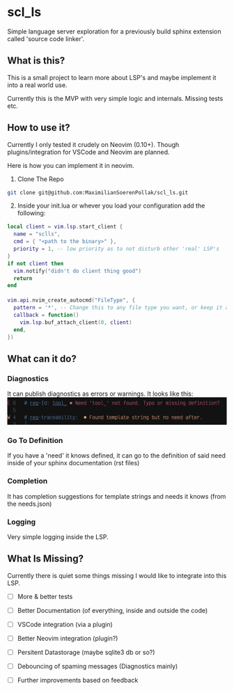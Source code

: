 # scl_ls
Simple language server exploration for a previously build sphinx extension called 'source code linker'.

## What is this?
This is a small project to learn more about LSP's and maybe implement it into a real world use.

Currently this is the MVP with very simple logic and internals. Missing tests etc.

## How to use it? 

Currently I only tested it crudely on Neovim (0.10+). Though plugins/integration for VSCode and Neovim are planned.

Here is how you can implement it in neovim. 
1. Clone The Repo
```bash
git clone git@github.com:MaximilianSoerenPollak/scl_ls.git
```
2. Inside your init.lua or whever you load your configuration add the following: 
```lua
local client = vim.lsp.start_client {
  name = "sclls",
  cmd = { "<path to the binary>" },
  priority = 1, -- low priority as to not disturb other 'real' LSP's
}
if not client then
  vim.notify("didn't do client thing good")
  return
end

vim.api.nvim_create_autocmd("FileType", {
  pattern = '*', -- Change this to any file type you want, or keep it as is to enable the LSP in all files
  callback = function()
    vim.lsp.buf_attach_client(0, client)
  end,
})
```


## What can it do? 

### Diagnostics
It can publish diagnostics as errors or warnings. It looks like this: 
![](./_assets/diagnostics_prev.png)

### Go To Definition
If you have a 'need' it knows defined, it can go to the definition of said need inside of your sphinx documentation (rst files)

### Completion
It has completion suggestions for template strings and needs it knows (from the needs.json)

### Logging
Very simple logging inside the LSP.

## What Is Missing? 

Currently there is quiet some things missing I would like to integrate into this LSP.

- [ ] More & better tests
- [ ] Better Documentation (of everything, inside and outside the code)
- [ ] VSCode integration (via a plugin)
- [ ] Better Neovim integration (plugin?)
- [ ] Persitent Datastorage (maybe sqlite3 db or so?)
- [ ] Debouncing of spaming messages (Diagnostics mainly)

- [ ] Further improvements based on feedback


